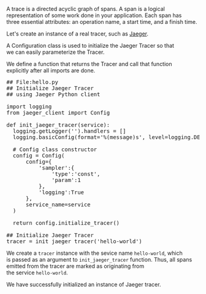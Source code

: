 A trace is a directed acyclic graph of spans. A span is a logical  
representation of some work done in your application. Each span has  
three essential attributes: an operation name, a start time, and a finish time.

Let's create an instance of a real tracer, such as [Jaeger](http://github.com/uber/jaeger-client-python).

A Configuration class is used to initialize the Jaeger Tracer so that  
we can easily parameterize the Tracer.

We define a function that returns the Tracer and call that function  
explicitly after all imports are done.

<pre class="file">
## File:hello.py
## Initialize Jaeger Tracer
## using Jaeger Python client

import logging
from jaeger_client import Config

def init_jaeger_tracer(service):
  logging.getLogger('').handlers = []
  logging.basicConfig(format='%(message)s', level=logging.DEBUG)

  # Config class constructor
  config = Config(
	  config={
		  'sampler':{
			  'type':'const',
			  'param':1
		  },
		  'logging':True
	  },
	  service_name=service
  )

  return config.initialize_tracer()

## Initialize Jaeger Tracer
tracer = init_jaeger_tracer('hello-world')
</pre>

We create a `tracer` instance with the sevice name `hello-world`, which  
is passed as an argument to `init_jaeger_tracer` function.
Thus, all spans emitted from the tracer are marked as originating from   
the service `hello-world`.

We have successfully initialized an instance of Jaeger tracer.
